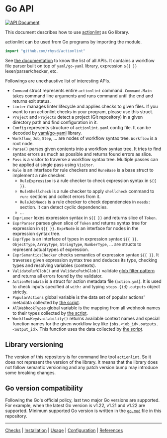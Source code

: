 Go API
======
[![API Document][api-badge]][apidoc]

This document describes how to use [actionlint](..) as Go library.

actionlint can be used from Go programs by importing the module.

```go
import "github.com/rhysd/actionlint"
```

See [the documentation][apidoc] to know the list of all APIs. It contains
a workflow file parser built on top of `yaml/go-yaml` library, expression `${{ }}` lexer/parser/checker, etc.

Followings are unexhaustive list of interesting APIs.

- `Command` struct represents entire `actionlint` command. `Command.Main` takes command line arguments and runs command
  until the end and returns exit status.
- `Linter` manages linter lifecycle and applies checks to given files. If you want to run actionlint checks in your
  program, please use this struct.
- `Project` and `Projects` detect a project (Git repository) in a given directory path and find configuration in it.
- `Config` represents structure of `actionlint.yaml` config file. It can be decoded by [yaml/go-yaml][go-yaml] library.
- `Workflow`, `Job`, `Step`, ... are nodes of workflow syntax tree. `Workflow` is a root node.
- `Parse()` parses given contents into a workflow syntax tree. It tries to find syntax errors as much as possible and
  returns found errors as slice.
- `Pass` is a visitor to traverse a workflow syntax tree. Multiple passes can be applied at single pass using `Visitor`.
- `Rule` is an interface for rule checkers and `RuneBase` is a base struct to implement a rule checker.
  - `RuleExpression` is a rule checker to check expression syntax in `${{ }}`.
  - `RuleShellcheck` is a rule checker to apply `shellcheck` command to `run:` sections and collect errors from it.
  - `RuleJobNeeds` is a rule checker to check dependencies in `needs:` section. It can detect cyclic dependencies.
  - ...
- `ExprLexer` lexes expression syntax in `${{ }}` and returns slice of `Token`.
- `ExprParser` parses given slice of `Token` and returns syntax tree for expression in `${{ }}`. `ExprNode` is an
  interface for nodes in the expression syntax tree.
- `ExprType` is an interface of types in expression syntax `${{ }}`. `ObjectType`, `ArrayType`, `StringType`,
  `NumberType`, ... are structs to represent actual types of expression.
- `ExprSemanticsChecker` checks semantics of expression syntax `${{ }}`. It traverses given expression syntax tree and
  deduces its type, checking types and resolving variables (contexts).
- `ValidateRefGlob()` and `ValidatePathGlob()` validate [glob filter pattern][filter-pattern-doc] and returns all errors
  found by the validator.
- `ActionMetadata` is a struct for action metadata file (`action.yml`). It is used to check inputs specified at `with:`
  and typing `steps.{id}.outputs` object strictly.
- `PopularActions` global variable is the data set of popular actions' metadata collected by [the script](../scripts/generate-popular-actions).
- `AllWebhookTypes` global variable is the mapping from all webhook names to their types collected by [the script](../scripts/generate-webhook-events).
- `WorkflowKeyAvailability()` returns available context names and special function names for the given workflow key like
  `jobs.<job_id>.outputs.<output_id>`. This function uses the data collected by [the script](../scripts/generate-availability).

## Library versioning

The version of this repository is for command line tool `actionlint`. So it does not represent the version of the library.
It means that the library does not follow semantic versioning and any patch version bump may introduce some breaking changes.

## Go version compatibility

Following the Go's official policy, last two major Go versions are supported. For example, when the latest Go version is
v1.22, v1.21 and v1.22 are supported. Minimum supported Go version is written in the [`go.mod`](../go.mod) file in this
repository.

---

[Checks](checks.md) | [Installation](install.md) | [Usage](usage.md) | [Configuration](config.md) | [References](reference.md)

[api-badge]: https://pkg.go.dev/badge/github.com/rhysd/actionlint.svg
[apidoc]: https://pkg.go.dev/github.com/rhysd/actionlint
[go-yaml]: https://github.com/yaml/go-yaml
[filter-pattern-doc]: https://docs.github.com/en/actions/using-workflows/workflow-syntax-for-github-actions#filter-pattern-cheat-sheet
